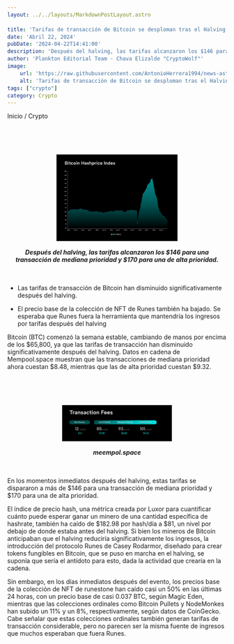 ```yaml
---
layout: ../../layouts/MarkdownPostLayout.astro

title: 'Tarifas de transacción de Bitcoin se desploman tras el Halving'
date: 'Abril 22, 2024'
pubDate: '2024-04-22T14:41:00'
description: 'Después del halving, las tarifas alcanzaron los $146 para una transacción de mediana prioridad y $170 para una de alta prioridad.'
author: 'Plankton Editorial Team - Chava Elizalde "CryptoWolf"'
image:
    url: 'https://raw.githubusercontent.com/AntonioHerrera1994/news-astro/master/src/assets/crypto/crypto91.webp'
    alt: 'Tarifas de transacción de Bitcoin se desploman tras el Halving'
tags: ["crypto"]
category: Crypto
---
```



<span><a href="/" style="text-decoration:none;color:#0F1416">Inicio</a> / <a href="/crypto" style="text-decoration:none;color:#0F1416">Crypto</a></span>

<p style="text-align:center;margin-top:5rem;">
<img 
src="https://raw.githubusercontent.com/AntonioHerrera1994/news-astro/master/src/assets/PN_Hashprice-Index-v2.webp"
alt="Grafica"
width=55%
/>
</p>


<p style="font-weight: bold;text-align:center;font-style: italic;margin-bottom:3rem;">Después del halving, las tarifas alcanzaron los $146 para una transacción de mediana prioridad y $170 para una de alta prioridad.
</p>

- Las tarifas de transacción de Bitcoin han disminuido significativamente después del halving.

- El precio base de la colección de NFT de Runes también ha bajado. Se esperaba que Runes fuera la herramienta que mantendría los ingresos por tarifas después del halving


Bitcoin (BTC) comenzó la semana estable, cambiando de manos por encima de los $65,800, ya que las tarifas de transacción han disminuido significativamente después del halving.
Datos en cadena de Mempool.space muestran que las transacciones de mediana prioridad ahora cuestan $8.48, mientras que las de alta prioridad cuestan $9.32.

<p style="text-align:center;margin-top:5rem;">
<img 
src="https://raw.githubusercontent.com/AntonioHerrera1994/news-astro/master/src/assets/PN_TransactionFees-v2.webp"
alt="Grafica"
width=50%
/>
</p>

<p style="font-weight: bold;text-align:center;font-style: italic;margin-bottom:3rem;">meempol.space

</p>

En los momentos inmediatos después del halving, estas tarifas se dispararon a más de $146 para una transacción de mediana prioridad y $170 para una de alta prioridad.

El índice de precio hash, una métrica creada por Luxor para cuantificar cuánto puede esperar ganar un minero de una cantidad específica de hashrate, también ha caído de $182.98 por hash/día a $81, un nivel por debajo de donde estaba antes del halving.
Si bien los mineros de Bitcoin anticipaban que el halving reduciría significativamente los ingresos, la introducción del protocolo Runes de Casey Rodarmor, diseñado para crear tokens fungibles en Bitcoin, que se puso en marcha en el halving, se suponía que sería el antídoto para esto, dada la actividad que crearía en la cadena.

Sin embargo, en los días inmediatos después del evento, los precios base de la colección de NFT de runestone han caído casi un 50% en las últimas 24 horas, con un precio base de casi 0.037 BTC, según Magic Eden, mientras que las colecciones ordinales como Bitcoin Pullets y NodeMonkes han subido un 11% y un 8%, respectivamente, según datos de CoinGecko.
Cabe señalar que estas colecciones ordinales también generan tarifas de transacción considerable, pero no parecen ser la misma fuente de ingresos que muchos esperaban que fuera Runes.